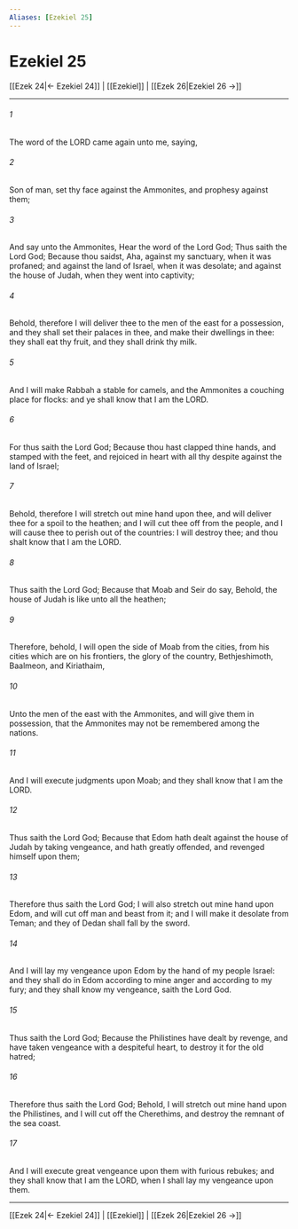 ```yaml
---
Aliases: [Ezekiel 25]
---
```

# Ezekiel 25

[[Ezek 24|← Ezekiel 24]] | [[Ezekiel]] | [[Ezek 26|Ezekiel 26 →]]
***



###### 1 
The word of the LORD came again unto me, saying, 

###### 2 
Son of man, set thy face against the Ammonites, and prophesy against them; 

###### 3 
And say unto the Ammonites, Hear the word of the Lord God; Thus saith the Lord God; Because thou saidst, Aha, against my sanctuary, when it was profaned; and against the land of Israel, when it was desolate; and against the house of Judah, when they went into captivity; 

###### 4 
Behold, therefore I will deliver thee to the men of the east for a possession, and they shall set their palaces in thee, and make their dwellings in thee: they shall eat thy fruit, and they shall drink thy milk. 

###### 5 
And I will make Rabbah a stable for camels, and the Ammonites a couching place for flocks: and ye shall know that I am the LORD. 

###### 6 
For thus saith the Lord God; Because thou hast clapped thine hands, and stamped with the feet, and rejoiced in heart with all thy despite against the land of Israel; 

###### 7 
Behold, therefore I will stretch out mine hand upon thee, and will deliver thee for a spoil to the heathen; and I will cut thee off from the people, and I will cause thee to perish out of the countries: I will destroy thee; and thou shalt know that I am the LORD. 

###### 8 
Thus saith the Lord God; Because that Moab and Seir do say, Behold, the house of Judah is like unto all the heathen; 

###### 9 
Therefore, behold, I will open the side of Moab from the cities, from his cities which are on his frontiers, the glory of the country, Bethjeshimoth, Baalmeon, and Kiriathaim, 

###### 10 
Unto the men of the east with the Ammonites, and will give them in possession, that the Ammonites may not be remembered among the nations. 

###### 11 
And I will execute judgments upon Moab; and they shall know that I am the LORD. 

###### 12 
Thus saith the Lord God; Because that Edom hath dealt against the house of Judah by taking vengeance, and hath greatly offended, and revenged himself upon them; 

###### 13 
Therefore thus saith the Lord God; I will also stretch out mine hand upon Edom, and will cut off man and beast from it; and I will make it desolate from Teman; and they of Dedan shall fall by the sword. 

###### 14 
And I will lay my vengeance upon Edom by the hand of my people Israel: and they shall do in Edom according to mine anger and according to my fury; and they shall know my vengeance, saith the Lord God. 

###### 15 
Thus saith the Lord God; Because the Philistines have dealt by revenge, and have taken vengeance with a despiteful heart, to destroy it for the old hatred; 

###### 16 
Therefore thus saith the Lord God; Behold, I will stretch out mine hand upon the Philistines, and I will cut off the Cherethims, and destroy the remnant of the sea coast. 

###### 17 
And I will execute great vengeance upon them with furious rebukes; and they shall know that I am the LORD, when I shall lay my vengeance upon them.

***
[[Ezek 24|← Ezekiel 24]] | [[Ezekiel]] | [[Ezek 26|Ezekiel 26 →]]
